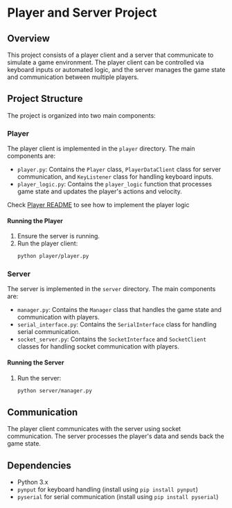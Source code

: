# Player and Server Project

## Overview

This project consists of a player client and a server that communicate to simulate a game environment. The player client can be controlled via keyboard inputs or automated logic, and the server manages the game state and communication between multiple players.

## Project Structure

The project is organized into two main components:

### Player

The player client is implemented in the `player` directory. The main components are:

- `player.py`: Contains the `Player` class, `PlayerDataClient` class for server communication, and `KeyListener` class for handling keyboard inputs.
- `player_logic.py`: Contains the `player_logic` function that processes game state and updates the player's actions and velocity.

Check [Player README](./player/README.md) to see how to implement the player logic

#### Running the Player

1. Ensure the server is running.
2. Run the player client:
    ```sh
    python player/player.py
    ```

### Server

The server is implemented in the `server` directory. The main components are:

- `manager.py`: Contains the `Manager` class that handles the game state and communication with players.
- `serial_interface.py`: Contains the `SerialInterface` class for handling serial communication.
- `socket_server.py`: Contains the `SocketInterface` and `SocketClient` classes for handling socket communication with players.

#### Running the Server

1. Run the server:
    ```sh
    python server/manager.py
    ```

## Communication

The player client communicates with the server using socket communication. The server processes the player's data and sends back the game state.

## Dependencies

- Python 3.x
- `pynput` for keyboard handling (install using `pip install pynput`)
- `pyserial` for serial communication (install using `pip install pyserial`)

